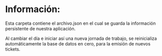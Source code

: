# Información:

Esta carpeta contiene el archivo.json en el cual se guarda la información persistente de nuestra aplicación.

Al cambiar el día e iniciar así una nueva jornada de trabajo, se reinicializa automáticamente la base de datos en cero, para la emisión de nuevos tickets.
